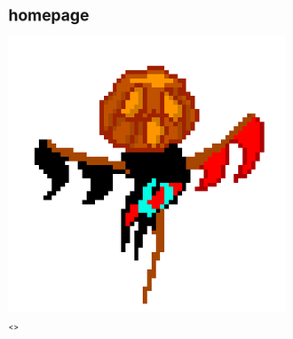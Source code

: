 # homepage
<html>
<head>
<title>Ugly Home Page</title>
</head>

<body>

<img src="Scared of crows .gif"/>

<title>List of my favorite video games:</title>

<>
</body>

<html>